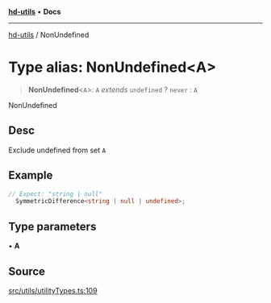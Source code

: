 [**hd-utils**](../README.md) • **Docs**

***

[hd-utils](../globals.md) / NonUndefined

# Type alias: NonUndefined\<A\>

> **NonUndefined**\<`A`\>: `A` *extends* `undefined` ? `never` : `A`

NonUndefined

## Desc

Exclude undefined from set `A`

## Example

```ts
// Expect: "string | null"
  SymmetricDifference<string | null | undefined>;
```

## Type parameters

• **A**

## Source

[src/utils/utilityTypes.ts:109](https://github.com/AhmadHddad/h-utils/blob/b1dfa95e218c9605f39fc234662ef50e62fadcb8/src/utils/utilityTypes.ts#L109)
